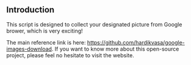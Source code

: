 ## Introduction

This script is designed to collect your designated picture from Google brower, which is very exciting!

The main reference link is here: https://github.com/hardikvasa/google-images-download.
If you want to know more about this open-source project, please feel no hesitate to visit the website.
